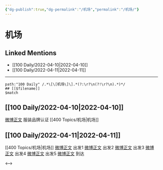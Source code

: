 ```yaml
---
{"dg-publish":true,"dg-permalink":"/机场","permalink":"/机场/"}
---
```


# 机场

## Linked Mentions
- [[100 Daily/2022-04-10\|2022-04-10]]
- [[100 Daily/2022-04-11\|2022-04-11]]


---

```expander
path:"100 Daily" /.*\[\[机场\]\].*(?:\r?\n(?!\r?\n).*)*/
## [[$filename]]
$match
```
## [[100 Daily/2022-04-10\|2022-04-10]]
[微博正文](https://m.weibo.cn/7455197959/4756337681239048) 服装品牌认证 [[400 Topics/机场\|机场]]
## [[100 Daily/2022-04-11\|2022-04-11]]
[[400 Topics/机场\|机场]]
[微博正文](https://weibo.com/detail/4757112678517432) 出发1
[微博正文](https://weibo.com/detail/4757103187069316) 出发2
[微博正文](https://weibo.com/detail/4757090592099445) 出发3
[微博正文](https://weibo.com/detail/4757094496469959) 出发4
[微博正文](https://weibo.com/detail/4757113534156120) 出发5
[微博正文](https://weibo.com/detail/4757164676353021) 到达

<-->
